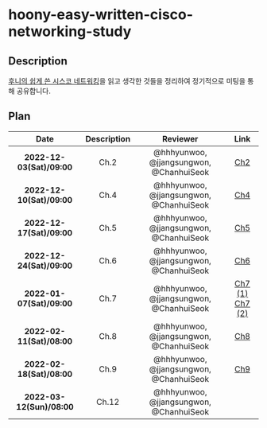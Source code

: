 # **hoony-easy-written-cisco-networking-study**

## Description

[후니의 쉽게 쓴 시스코 네트워킹](http://www.yes24.com/Product/Goods/89520426?pid=123487&cosemkid=go15662050284987182&gclid=Cj0KCQiA-JacBhC0ARIsAIxybyPyDK8BklZr200ul93IjkmvxgZhqYCJZnaTSLpS6oetkZ4k1JU2A4QaArRqEALw_wcB)을 읽고 생각한 것들을 정리하여 정기적으로 미팅을 통해 공유합니다.

## Plan

|           Date            |     Description     |                Reviewer                 |                                                                                     Link                                                                                     |
| :-----------------------: | :-----------------: | :-------------------------------------: | :--------------------------------------------------------------------------------------------------------------------------------------------------------------------------: |
| **2022-12-03(Sat)/09:00** |  Ch.2   | @hhhyunwoo, @jjangsungwon, @ChanhuiSeok | [Ch2](https://github.com/WhiteKow/hoony-easy-written-cisco-networking-study/issues/1) |
| **2022-12-10(Sat)/09:00** |  Ch.4   | @hhhyunwoo, @jjangsungwon, @ChanhuiSeok | [Ch4](https://github.com/WhiteKow/hoony-easy-written-cisco-networking-study/issues/2) ||
| **2022-12-17(Sat)/09:00** |  Ch.5   | @hhhyunwoo, @jjangsungwon, @ChanhuiSeok | [Ch5](https://github.com/WhiteKow/hoony-easy-written-cisco-networking-study/issues/3) |
| **2022-12-24(Sat)/09:00** |  Ch.6   | @hhhyunwoo, @jjangsungwon, @ChanhuiSeok | [Ch6](https://github.com/WhiteKow/hoony-easy-written-cisco-networking-study/issues/4)|
| **2022-01-07(Sat)/09:00** |  Ch.7   | @hhhyunwoo, @jjangsungwon, @ChanhuiSeok | [Ch7 (1)](https://github.com/WhiteKow/hoony-easy-written-cisco-networking-study/issues/5)  [Ch7 (2)](https://github.com/WhiteKow/hoony-easy-written-cisco-networking-study/issues/6)|
| **2022-02-11(Sat)/08:00** |  Ch.8   | @hhhyunwoo, @jjangsungwon, @ChanhuiSeok | [Ch8](https://github.com/WhiteKow/hoony-easy-written-cisco-networking-study/issues/7) |
| **2022-02-18(Sat)/08:00** |  Ch.9   | @hhhyunwoo, @jjangsungwon, @ChanhuiSeok | [Ch9](https://github.com/WhiteKow/hoony-easy-written-cisco-networking-study/issues/8) |
| **2022-03-12(Sun)/08:00** |  Ch.12   | @hhhyunwoo, @jjangsungwon, @ChanhuiSeok | |
